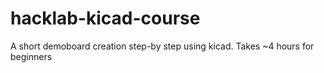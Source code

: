# hacklab-kicad-course
A short demoboard creation step-by step using kicad. Takes ~4 hours for beginners

